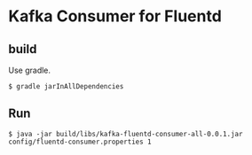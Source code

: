 # Kafka Consumer for Fluentd

## build

Use gradle.

    $ gradle jarInAllDependencies

## Run

    $ java -jar build/libs/kafka-fluentd-consumer-all-0.0.1.jar config/fluentd-consumer.properties 1


